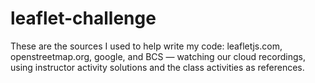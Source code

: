 # leaflet-challenge

These are the sources I used to help write my code: leafletjs.com, openstreetmap.org, google, and BCS — watching our cloud recordings, using instructor activity solutions and the class activities as references.
